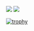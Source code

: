 ![](http://github-profile-summary-cards.vercel.app/api/cards/stats?username=KENKUN-1031&theme=nord_dark)
![](http://github-profile-summary-cards.vercel.app/api/cards/most-commit-language?username=KENKUN-1031&theme=nord_dark)

[![trophy](https://github-profile-trophy.vercel.app/?username=KENKUN-1031&theme=nord)](https://github.com/ryo-ma/github-profile-trophy)

<!---
KENKUN-1031/KENKUN-1031 is a ✨ special ✨ repository because its `README.md` (this file) appears on your GitHub profile.
You can click the Preview link to take a look at your changes.
--->
